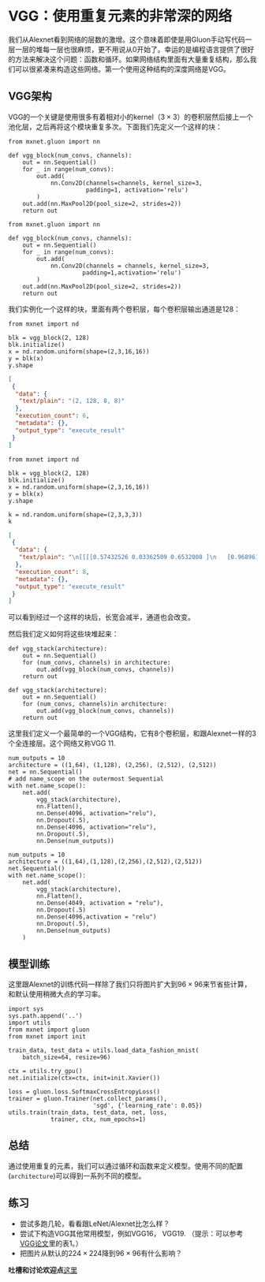 # VGG：使用重复元素的非常深的网络

我们从Alexnet看到网络的层数的激增。这个意味着即使是用Gluon手动写代码一层一层的堆每一层也很麻烦，更不用说从0开始了。幸运的是编程语言提供了很好的方法来解决这个问题：函数和循环。如果网络结构里面有大量重复结构，那么我们可以很紧凑来构造这些网络。第一个使用这种结构的深度网络是VGG。

## VGG架构

VGG的一个关键是使用很多有着相对小的kernel（$3\times 3$）的卷积层然后接上一个池化层，之后再将这个模块重复多次。下面我们先定义一个这样的块：

```{.python .input}
from mxnet.gluon import nn

def vgg_block(num_convs, channels):
    out = nn.Sequential()
    for _ in range(num_convs):
        out.add(
            nn.Conv2D(channels=channels, kernel_size=3,
                      padding=1, activation='relu')
        )
    out.add(nn.MaxPool2D(pool_size=2, strides=2))
    return out
```

```{.python .input  n=5}
from mxnet.gluon import nn

def vgg_block(num_convs, channels):
    out = nn.Sequential()
    for _ in range(num_convs):
        out.add(
            nn.Conv2D(channels = channels, kernel_size=3,
                     padding=1,activation='relu')
        )
    out.add(nn.MaxPool2D(pool_size=2, strides=2))
    return out
```

我们实例化一个这样的块，里面有两个卷积层，每个卷积层输出通道是128：

```{.python .input  n=6}
from mxnet import nd

blk = vgg_block(2, 128)
blk.initialize()
x = nd.random.uniform(shape=(2,3,16,16))
y = blk(x)
y.shape
```

```{.json .output n=6}
[
 {
  "data": {
   "text/plain": "(2, 128, 8, 8)"
  },
  "execution_count": 6,
  "metadata": {},
  "output_type": "execute_result"
 }
]
```

```{.python .input}
from mxnet import nd

blk = vgg_block(2, 128)
blk.initialize()
x = nd.random.uniform(shape=(2,3,16,16))
y = blk(x)
y.shape
```

```{.python .input  n=8}
k = nd.random.uniform(shape=(2,3,3,3))
k
```

```{.json .output n=8}
[
 {
  "data": {
   "text/plain": "\n[[[[0.57432526 0.03362509 0.6532008 ]\n   [0.9689618  0.65210325 0.32099724]\n   [0.43141845 0.22126268 0.8965466 ]]\n\n  [[0.1412639  0.36756188 0.09725992]\n   [0.43586493 0.9840422  0.89192337]\n   [0.26034093 0.806194   0.53702253]]\n\n  [[0.7038886  0.44792616 0.10022689]\n   [0.09956908 0.9194826  0.35231167]\n   [0.7142413  0.46924916 0.998847  ]]]\n\n\n [[[0.84114015 0.1494483  0.90464777]\n   [0.86812603 0.03755938 0.16249293]\n   [0.50831544 0.6155596  0.16684751]]\n\n  [[0.12381998 0.779051   0.8480082 ]\n   [0.8649333  0.807319   0.4113967 ]\n   [0.56910074 0.13997258 0.4071833 ]]\n\n  [[0.03322238 0.06916699 0.98257494]\n   [0.69742876 0.37329075 0.45354268]\n   [0.42007536 0.7220556  0.05058811]]]]\n<NDArray 2x3x3x3 @cpu(0)>"
  },
  "execution_count": 8,
  "metadata": {},
  "output_type": "execute_result"
 }
]
```

可以看到经过一个这样的块后，长宽会减半，通道也会改变。

然后我们定义如何将这些块堆起来：

```{.python .input}
def vgg_stack(architecture):
    out = nn.Sequential()
    for (num_convs, channels) in architecture:
        out.add(vgg_block(num_convs, channels))
    return out
```

```{.python .input}
def vgg_stack(architecture):
    out = nn.Sequential()
    for (num_convs, channels)in architecture:
        out.add(vgg_block(num_convs, channels))
    return out
```

这里我们定义一个最简单的一个VGG结构，它有8个卷积层，和跟Alexnet一样的3个全连接层。这个网络又称VGG 11.

```{.python .input}
num_outputs = 10
architecture = ((1,64), (1,128), (2,256), (2,512), (2,512))
net = nn.Sequential()
# add name_scope on the outermost Sequential
with net.name_scope():
    net.add(
        vgg_stack(architecture),
        nn.Flatten(),
        nn.Dense(4096, activation="relu"),
        nn.Dropout(.5),
        nn.Dense(4096, activation="relu"),
        nn.Dropout(.5),
        nn.Dense(num_outputs))
```

```{.python .input}
num_outputs = 10
architecture = ((1,64),(1,128),(2,256),(2,512),(2,512))
net.Sequential()
with net.name_scope():
    net.add(
        vgg_stack(architecture),
        nn.Flatten(),
        nn.Dense(4049, activation = "relu"),
        nn.Dropout(.5)
        nn.Dense(4096,activation = "relu")
        nn.Dropout(.5),
        nn.Dense(num_outputs)
    )
```

## 模型训练

这里跟Alexnet的训练代码一样除了我们只将图片扩大到$96\times 96$来节省些计算，和默认使用稍微大点的学习率。

```{.python .input}
import sys
sys.path.append('..')
import utils
from mxnet import gluon
from mxnet import init

train_data, test_data = utils.load_data_fashion_mnist(
    batch_size=64, resize=96)

ctx = utils.try_gpu()
net.initialize(ctx=ctx, init=init.Xavier())

loss = gluon.loss.SoftmaxCrossEntropyLoss()
trainer = gluon.Trainer(net.collect_params(), 
                        'sgd', {'learning_rate': 0.05})
utils.train(train_data, test_data, net, loss,
            trainer, ctx, num_epochs=1)
```

## 总结

通过使用重复的元素，我们可以通过循环和函数来定义模型。使用不同的配置(`architecture`)可以得到一系列不同的模型。


## 练习

- 尝试多跑几轮，看看跟LeNet/Alexnet比怎么样？
- 尝试下构造VGG其他常用模型，例如VGG16， VGG19. （提示：可以参考[VGG论文](https://arxiv.org/abs/1409.1556)里的表1。）
- 把图片从默认的$224\times 224$降到$96\times 96$有什么影响？


**吐槽和讨论欢迎点**[这里](https://discuss.gluon.ai/t/topic/1277)
